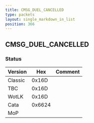 ```yaml
---
title: CMSG_DUEL_CANCELLED
type: packets
layout: single_markdown_in_list
position: 366
---
```


## CMSG_DUEL_CANCELLED

### Status

Version    | Hex        | Comment
---------- | ---------- | ---------- 
Classic    | 0x16D      |
TBC        | 0x16D      |
WotLK      | 0x16D      |
Cata       | 0x6624     |
MoP        |            |
